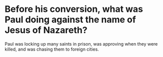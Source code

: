 # Before his conversion, what was Paul doing against the name of Jesus of Nazareth?

Paul was locking up many saints in prison, was approving when they were killed, and was chasing them to foreign cities.

